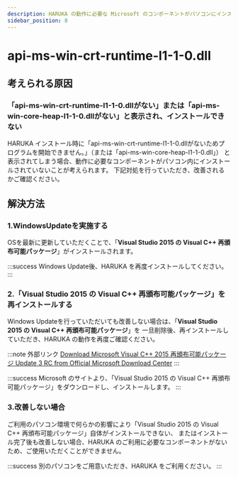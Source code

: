 ```yaml
---
description: HARUKA の動作に必要な Microsoft のコンポーネントがパソコンにインストールされていない
sidebar_position: 8
---
```


# api-ms-win-crt-runtime-l1-1-0.dll

## 考えられる原因

### 「api-ms-win-crt-runtime-l1-1-0.dllがない」または「api-ms-win-core-heap-l1-1-0.dllがない」と表示され、インストールできない

HARUKA インストール時に「api-ms-win-crt-runtime-l1-1-0.dllがないためプログラムを開始できません。」（または「api-ms-win-core-heap-l1-1-0.dll」） と表示されてしまう場合、動作に必要なコンポーネントがパソコン内にインストールされていないことが考えられます。 下記対処を行っていただき、改善されるかご確認ください。

## 解決方法

### 1.WindowsUpdateを実施する

OSを最新に更新していただくことで、「**Visual Studio 2015 の Visual C++ 再頒布可能パッケージ**」がインストールされます。

:::success
Windows Update後、HARUKA を再度インストールしてください。
:::

### 2.「Visual Studio 2015 の Visual C++ 再頒布可能パッケージ」を再インストールする

Windows Updateを行っていただいても改善しない場合は、「**Visual Studio 2015 の Visual C++ 再頒布可能パッケージ**」を 一旦削除後、再インストールしていただき、HARUKA の動作を再度ご確認ください。

:::note 外部リンク
[Download Microsoft Visual C++ 2015 再頒布可能パッケージ Update 3 RC from Official Microsoft Download Center](https://www.microsoft.com/ja-jp/download/details.aspx?id=52685) 
:::

:::success
Microsoft のサイトより、「Visual Studio 2015 の Visual C++ 再頒布可能パッケージ」をダウンロードし、インストールします。
:::

### 3.改善しない場合

ご利用のパソコン環境で何らかの影響により「Visual Studio 2015 の Visual C++ 再頒布可能パッケージ」自体がインストールできない、 またはインストール完了後も改善しない場合、HARUKA のご利用に必要なコンポーネントがないため、ご使用いただくことができません。

:::success
別のパソコンをご用意いただき、HARUKA をご利用ください。
:::
